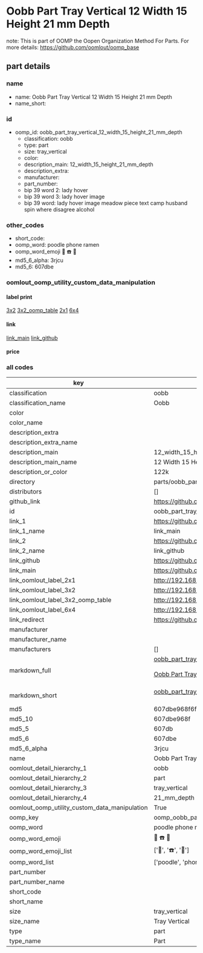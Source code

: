 # Oobb Part Tray Vertical 12 Width 15 Height 21 mm Depth  

note: This is part of OOMP the Oopen Organization Method For Parts. For more details: https://github.com/oomlout/oomp_base

##  part details
  







### name
* name: Oobb Part Tray Vertical 12 Width 15 Height 21 mm Depth
* name_short: 
### id
* oomp_id: oobb_part_tray_vertical_12_width_15_height_21_mm_depth
  * classification: oobb
  * type: part
  * size: tray_vertical
  * color: 
  * description_main: 12_width_15_height_21_mm_depth
  * description_extra: 
  * manufacturer: 
  * part_number: 
  * bip 39 word 2: lady hover
  * bip 39 word 3: lady hover image
  * bip 39 word: lady hover image meadow piece text camp husband spin where disagree alcohol

### other_codes
* short_code: 
* oomp_word: poodle phone ramen
* oomp_word_emoji :poodle: :phone: :ramen:
* md5_6_alpha: 3rjcu
* md5_6: 607dbe






### oomlout_oomp_utility_custom_data_manipulation
#### label print
[3x2](http://192.168.1.245:1112/?label=oomp%203rjcu)
[3x2_oomp_table](http://192.168.1.108:1112/?label=oomp%203rjcu)
[2x1](http://192.168.1.242:1112/?label=oomp%203rjcu)
[6x4](http://192.168.1.55:1112/?label=oomp%203rjcu)    

#### link

[link_main](https://github.com/oomlout/oomlout_oomp_version_1_messy/tree/main/parts/oobb_part_tray_vertical_12_width_15_height_21_mm_depth) [link_github](https://github.com/oomlout/oomlout_oomp_version_1_messy/tree/main/parts/oobb_part_tray_vertical_12_width_15_height_21_mm_depth)                             

#### price







### all codes 
| key | value |  
| --- | --- |  
| classification | oobb |  
| classification_name | Oobb |  
| color |  |  
| color_name |  |  
| description_extra |  |  
| description_extra_name |  |  
| description_main | 12_width_15_height_21_mm_depth |  
| description_main_name | 12 Width 15 Height 21 mm Depth |  
| description_or_color | 122k |  
| directory | parts/oobb_part_tray_vertical_12_width_15_height_21_mm_depth |  
| distributors | [] |  
| github_link | https://github.com/oomlout/oomlout_oomp_part_src/tree/main/parts/oobb_part_tray_vertical_12_width_15_height_21_mm_depth |  
| id | oobb_part_tray_vertical_12_width_15_height_21_mm_depth |  
| link_1 | https://github.com/oomlout/oomlout_oomp_version_1_messy/tree/main/parts/oobb_part_tray_vertical_12_width_15_height_21_mm_depth |  
| link_1_name | link_main |  
| link_2 | https://github.com/oomlout/oomlout_oomp_version_1_messy/tree/main/parts/oobb_part_tray_vertical_12_width_15_height_21_mm_depth |  
| link_2_name | link_github |  
| link_github | https://github.com/oomlout/oomlout_oomp_version_1_messy/tree/main/parts/oobb_part_tray_vertical_12_width_15_height_21_mm_depth |  
| link_main | https://github.com/oomlout/oomlout_oomp_version_1_messy/tree/main/parts/oobb_part_tray_vertical_12_width_15_height_21_mm_depth |  
| link_oomlout_label_2x1 | http://192.168.1.242:1112/?label=oomp%203rjcu |  
| link_oomlout_label_3x2 | http://192.168.1.245:1112/?label=oomp%203rjcu |  
| link_oomlout_label_3x2_oomp_table | http://192.168.1.108:1112/?label=oomp%203rjcu |  
| link_oomlout_label_6x4 | http://192.168.1.55:1112/?label=oomp%203rjcu |  
| link_redirect | https://github.com/oomlout/oomlout_oomp_version_1_messy/tree/main/parts/oobb_part_tray_vertical_12_width_15_height_21_mm_depth |  
| manufacturer |  |  
| manufacturer_name |  |  
| manufacturers | [] |  
| markdown_full | [oobb_part_tray_vertical_12_width_15_height_21_mm_depth](none)<br>[](none)<br>[Oobb Part Tray Vertical 12 Width 15 Height 21 Mm Depth](none)<br><br> |  
| markdown_short | [oobb_part_tray_vertical_12_width_15_height_21_mm_depth](none)<br><br> |  
| md5 | 607dbe968f6fe41b7ed2389ae29b9be4 |  
| md5_10 | 607dbe968f |  
| md5_5 | 607db |  
| md5_6 | 607dbe |  
| md5_6_alpha | 3rjcu |  
| name | Oobb Part Tray Vertical 12 Width 15 Height 21 mm Depth |  
| oomlout_detail_hierarchy_1 | oobb |  
| oomlout_detail_hierarchy_2 | part |  
| oomlout_detail_hierarchy_3 | tray_vertical |  
| oomlout_detail_hierarchy_4 | 21_mm_depth |  
| oomlout_oomp_utility_custom_data_manipulation | True |  
| oomp_key | oomp_oobb_part_tray_vertical_12_width_15_height_21_mm_depth |  
| oomp_word | poodle phone ramen |  
| oomp_word_emoji | :poodle: :phone: :ramen: |  
| oomp_word_emoji_list | [':poodle:', ':phone:', ':ramen:'] |  
| oomp_word_list | ['poodle', 'phone', 'ramen'] |  
| part_number |  |  
| part_number_name |  |  
| short_code |  |  
| short_name |  |  
| size | tray_vertical |  
| size_name | Tray Vertical |  
| type | part |  
| type_name | Part |  

